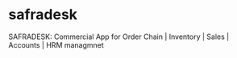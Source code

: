 # safradesk
SAFRADESK: Commercial App for Order Chain | Inventory | Sales | Accounts | HRM managmnet
